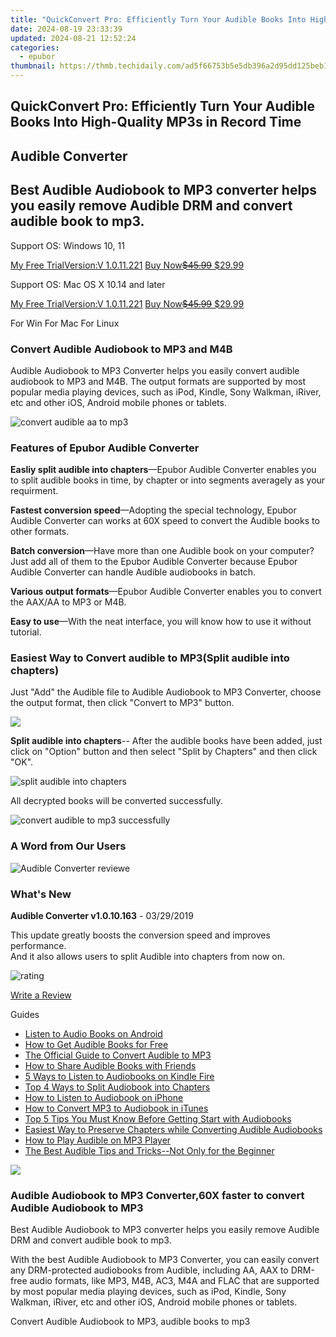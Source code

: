 ```yaml
---
title: "QuickConvert Pro: Efficiently Turn Your Audible Books Into High-Quality MP3s in Record Time"
date: 2024-08-19 23:33:39
updated: 2024-08-21 12:52:24
categories:
  - epubor
thumbnail: https://thmb.techidaily.com/ad5f66753b5e5db396a2d95dd125beb1ea4eecb0fbe535705f1d76a57fc9ac9b.jpg
---
```


## QuickConvert Pro: Efficiently Turn Your Audible Books Into High-Quality MP3s in Record Time

## Audible Converter

## Best Audible Audiobook to MP3 converter helps you easily remove Audible DRM and convert audible book to mp3.

Support OS: Windows 10, 11

[My Free TrialVersion:V 1.0.11.221](https://tools.techidaily.com/epubor/audible-converter/) [Buy Now~~$45.99~~ $29.99](https://tools.techidaily.com/epubor/audible-converter/)

Support OS: Mac OS X 10.14 and later

[My Free TrialVersion:V 1.0.11.221](https://tools.techidaily.com/epubor/audible-converter/) [Buy Now~~$45.99~~ $29.99](https://tools.techidaily.com/epubor/audible-converter/)

For Win For Mac For Linux 



### Convert Audible Audiobook to MP3 and M4B

Audible Audiobook to MP3 Converter helps you easily convert audible audiobook to MP3 and M4B. The output formats are supported by most popular media playing devices, such as iPod, Kindle, Sony Walkman, iRiver, etc and other iOS, Android mobile phones or tablets.

![convert audible aa to mp3](https://www.epubor.com/images/uppic/convert-audible-t0-mp3-successfully-1.png "audible converter, aax to mp3")



### Features of Epubor Audible Converter

**Easliy split audible into chapters**—Epubor Audible Converter enables you to split audible books in time, by chapter or into segments averagely as your requirment.

**Fastest conversion speed**—Adopting the special technology, Epubor Audible Converter can works at 60X speed to convert the Audible books to other formats.

**Batch conversion**—Have more than one Audible book on your computer? Just add all of them to the Epubor Audible Converter because Epubor Audible Converter can handle Audible audiobooks in batch.

**Various output formats**—Epubor Audible Converter enables you to convert the AAX/AA to MP3 or M4B.

**Easy to use**—With the neat interface, you will know how to use it without tutorial.



### Easiest Way to Convert audible to MP3(Split audible into chapters)

 Just "Add" the Audible file to Audible Audiobook to MP3 Converter, choose the output format, then click "Convert to MP3" button. 

![](https://www.epubor.com/images/uppic/aax-in-mp3-epubor.png)

**Split audible into chapters**\-- After the audible books have been added, just click on "Option" button and then select "Split by Chapters" and then click "OK".

![split audible into chapters](https://www.epubor.com/images/uppic/split-audible-into-chapter.png)

 All decrypted books will be converted successfully.

![convert audible to mp3 successfully](https://www.epubor.com/images/uppic/converter-audible-in-mp3.png) 



### A Word from Our Users

![Audible Converter reviewe](https://www.epubor.com/images/uppic/audible-converter-review.png) 



### What's New

**Audible Converter v1.0.10.163** \- 03/29/2019

This update greatly boosts the conversion speed and improves performance.  
And it also allows users to split Audible into chapters from now on.

![rating](http://www.epubor.com/images/star.png)

[Write a Review](https://tools.techidaily.com/epubor/audible-converter/)

Guides 

* [Listen to Audio Books on Android](https://tools.techidaily.com/epubor/products/)
* [How to Get Audible Books for Free](https://tools.techidaily.com/epubor/products/)
* [The Official Guide to Convert Audible to MP3](https://tools.techidaily.com/epubor/products/)
* [How to Share Audible Books with Friends](https://tools.techidaily.com/epubor/products/)
* [5 Ways to Listen to Audiobooks on Kindle Fire](https://tools.techidaily.com/epubor/products/)
* [Top 4 Ways to Split Audiobook into Chapters](https://tools.techidaily.com/epubor/products/)
* [How to Listen to Audiobook on iPhone](https://tools.techidaily.com/epubor/products/)
* [How to Convert MP3 to Audiobook in iTunes](https://tools.techidaily.com/epubor/products/)
* [Top 5 Tips You Must Know Before Getting Start with Audiobooks](https://tools.techidaily.com/epubor/products/)
* [Easiest Way to Preserve Chapters while Converting Audible Audiobooks](https://tools.techidaily.com/epubor/products/)
* [How to Play Audible on MP3 Player](https://tools.techidaily.com/epubor/products/)
* [The Best Audible Tips and Tricks--Not Only for the Beginner](https://tools.techidaily.com/epubor/products/)

![](http://www.epubor.com/images/product-guide2.jpg) 



### Audible Audiobook to MP3 Converter,60X faster to convert Audible Audiobook to MP3

Best Audible Audiobook to MP3 converter helps you easily remove Audible DRM and convert audible book to mp3.

With the best Audible Audiobook to MP3 Converter, you can easily convert any DRM-protected audiobooks from Audible, including AA, AAX to DRM-free audio formats, like MP3, M4B, AC3, M4A and FLAC that are supported by most popular media playing devices, such as iPod, Kindle, Sony Walkman, iRiver, etc and other iOS, Android mobile phones or tablets.

Convert Audible Audiobook to MP3, audible books to mp3

<ins class="adsbygoogle"
     style="display:block"
     data-ad-format="autorelaxed"
     data-ad-client="ca-pub-7571918770474297"
     data-ad-slot="1223367746"></ins>



<ins class="adsbygoogle"
     style="display:block"
     data-ad-client="ca-pub-7571918770474297"
     data-ad-slot="8358498916"
     data-ad-format="auto"
     data-full-width-responsive="true"></ins>
